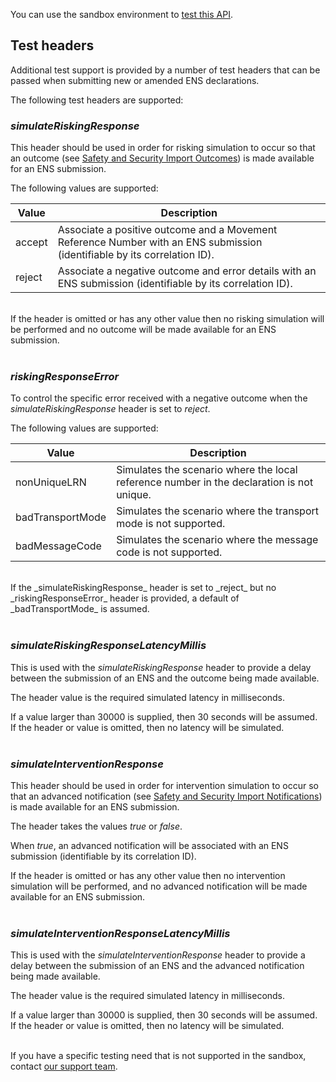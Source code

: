 You can use the sandbox environment to <a href="/api-documentation/docs/testing">test this API</a>. 

## Test headers
Additional test support is provided by a number of test headers that can be 
passed when submitting new or amended ENS declarations.

The following test headers are supported:

### _simulateRiskingResponse_
This header should be used in order for risking simulation to occur so that an outcome 
(see [Safety and Security Import Outcomes](/api-documentation/docs/api/service/import-control-entry-declaration-outcome/1.0))
is made available for an ENS submission.

The following values are supported:

<table>
    <thead>
        <tr>
            <th>Value</th>    
            <th>Description</th>
        </tr>
    </thead>
    <tbody>
        <tr>
            <td>accept</td>    
            <td>Associate a positive outcome and a Movement Reference Number with an ENS submission (identifiable by its correlation ID).</td>
        </tr>
        <tr>
            <td>reject</td>    
            <td>Associate a negative outcome and error details with an ENS submission (identifiable by its correlation ID).</td>
        </tr>
    </tbody>
</table>
<br/>
If the header is omitted or has any other value then no 
risking simulation will be performed and no outcome
will be made available for an ENS submission.
<br/><br/>

### _riskingResponseError_
To control the specific error received with a negative outcome when the
_simulateRiskingResponse_ header is set to _reject_. 

The following values are supported:

<table>
    <thead>
        <tr>
            <th>Value</th>    
            <th>Description</th>
        </tr>
    </thead>
    <tbody>
        <tr>
            <td>nonUniqueLRN</td>
            <td>Simulates the scenario where the local reference number in the declaration is not unique.</td>
        </tr>
        <tr>
            <td>badTransportMode</td>
            <td>Simulates the scenario where the transport mode is not supported.</td>
        </tr>
        <tr>
            <td>badMessageCode</td>
            <td>Simulates the scenario where the message code is not supported.</td>
        </tr>
    </tbody>
</table>
<br/>
If the _simulateRiskingResponse_ header is set to _reject_
but no _riskingResponseError_ header is provided, a default of _badTransportMode_ is assumed.
<br/><br/>

### _simulateRiskingResponseLatencyMillis_
This is used with the _simulateRiskingResponse_ header
to provide a delay between the submission of an ENS and the outcome being made available.

The header value is the required simulated latency in milliseconds. 

If a value larger than 30000 is supplied, then 30 seconds will be assumed.
If the header or value is omitted, then no latency will be simulated.
<br/><br/>

### _simulateInterventionResponse_
This header should be used in order for intervention simulation to occur so that an advanced notification
(see [Safety and Security Import Notifications](/api-documentation/docs/api/service/import-control-entry-declaration-intervention/1.0))
is made available for an ENS submission.

The header takes the values _true_ or _false_. 

When _true_, an advanced notification will be associated with an ENS submission
(identifiable by its correlation ID).

If the header is omitted or has any other value then no 
intervention simulation will be performed, and no advanced notification
will be made available for an ENS submission.
<br/><br/>

### _simulateInterventionResponseLatencyMillis_
This is used with the  _simulateInterventionResponse_ header
to provide a delay between the submission of an ENS and the advanced
notification being made available.

The header value is the required simulated latency in milliseconds. 

If a value larger than 30000 is supplied, then 30 seconds will be assumed.
If the header or value is omitted, then no latency will be simulated. 
<br/><br/>

If you have a specific testing need that is not supported in the sandbox, contact 
<a href="/developer/support">our support team</a>.
